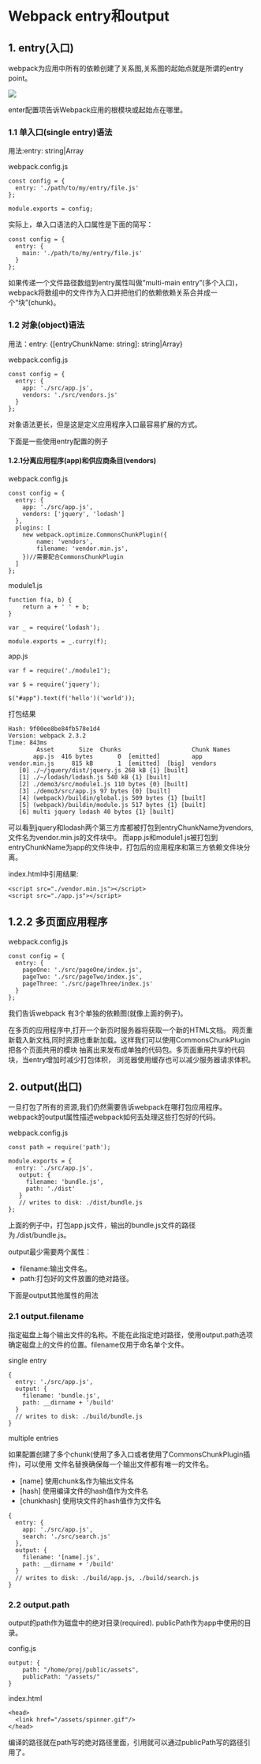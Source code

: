 # Webpack entry和output
## 1. entry(入口)

webpack为应用中所有的依赖创建了关系图,关系图的起始点就是所谓的entry point。

<img src='./webpack.svg'>

enter配置项告诉Webpack应用的根模块或起始点在哪里。

### 1.1 单入口(single entry)语法

用法:entry: string|Array<string>

webpack.config.js

```
const config = {
  entry: './path/to/my/entry/file.js'
};

module.exports = config;
```

实际上，单入口语法的入口属性是下面的简写：

```
const config = {
  entry: {
    main: './path/to/my/entry/file.js'
  }
};
```

如果传递一个文件路径数组到entry属性叫做”multi-main entry”(多个入口)，
webpack将数组中的文件作为入口并把他们的依赖依赖关系合并成一个“块”(chunk)。

### 1.2 对象(object)语法

用法：entry: {[entryChunkName: string]: string|Array<string>}

webpack.config.js

```
const config = {
  entry: {
    app: './src/app.js',
    vendors: './src/vendors.js'
  }
};
```

对象语法更长，但是这是定义应用程序入口最容易扩展的方式。

下面是一些使用entry配置的例子

####  1.2.1分离应用程序(app)和供应商条目(vendors)

webpack.config.js

```
const config = {
  entry: {
    app: './src/app.js',
    vendors: ['jquery', 'lodash']
  },
  plugins: [
    new webpack.optimize.CommonsChunkPlugin({
        name: 'vendors',
        filename: 'vendor.min.js',
    })//需要配合CommonsChunkPlugin
  ]
};
```

module1.js

```
function f(a, b) {
    return a + ' ' + b;
}

var _ = require('lodash');

module.exports = _.curry(f);
```

app.js

```
var f = require('./module1');

var $ = require('jquery');

$("#app").text(f('hello')('world'));
```

打包结果

```
Hash: 9f00ee8be84fb578e1d4
Version: webpack 2.3.2
Time: 843ms
        Asset       Size  Chunks                    Chunk Names
       app.js  416 bytes       0  [emitted]         app
vendor.min.js     815 kB       1  [emitted]  [big]  vendors
   [0] ./~/jquery/dist/jquery.js 268 kB {1} [built]
   [1] ./~/lodash/lodash.js 540 kB {1} [built]
   [2] ./demo3/src/module1.js 110 bytes {0} [built]
   [3] ./demo3/src/app.js 97 bytes {0} [built]
   [4] (webpack)/buildin/global.js 509 bytes {1} [built]
   [5] (webpack)/buildin/module.js 517 bytes {1} [built]
   [6] multi jquery lodash 40 bytes {1} [built]
```

可以看到jquery和lodash两个第三方库都被打包到entryChunkName为vendors,文件名为vendor.min.js的文件块中。
而app.js和module1.js被打包到entryChunkName为app的文件块中，打包后的应用程序和第三方依赖文件块分离。

index.html中引用结果:

```
<script src="./vendor.min.js"></script>
<script src="./app.js"></script>
```

## 1.2.2 多页面应用程序

webpack.config.js

```
const config = {
  entry: {
    pageOne: './src/pageOne/index.js',
    pageTwo: './src/pageTwo/index.js',
    pageThree: './src/pageThree/index.js'
  }
};
```

我们告诉webpack 有3个单独的依赖图(就像上面的例子)。

在多页的应用程序中,打开一个新页时服务器将获取一个新的HTML文档。
网页重新载入新文档,同时资源也重新加载。这样我们可以使用CommonsChunkPlugin把各个页面共用的模块
抽离出来发布成单独的代码包。多页面重用共享的代码块，当entry增加时减少打包体积，
浏览器使用缓存也可以减少服务器请求体积。


## 2. output(出口)

一旦打包了所有的资源,我们仍然需要告诉webpack在哪打包应用程序。
webpack的output属性描述webpack如何去处理这些打包好的代码。

webpack.config.js

```
const path = require('path');

module.exports = {
  entry: './src/app.js',
   output: {
     filename: 'bundle.js',
     path: './dist'
   }
   // writes to disk: ./dist/bundle.js
};
```

上面的例子中，打包app.js文件，输出的bundle.js文件的路径为./dist/bundle.js。

output最少需要两个属性：

- filename:输出文件名。
- path:打包好的文件放置的绝对路径。

下面是output其他属性的用法

### 2.1 output.filename

指定磁盘上每个输出文件的名称。不能在此指定绝对路径，使用output.path选项
确定磁盘上的文件的位置。filename仅用于命名单个文件。

single entry

```
{
  entry: './src/app.js',
  output: {
    filename: 'bundle.js',
    path: __dirname + '/build'
  }
  // writes to disk: ./build/bundle.js
}
```

multiple entries

如果配置创建了多个chunk(使用了多入口或者使用了CommonsChunkPlugin插件)，可以使用
文件名替换确保每一个输出文件都有唯一的文件名。

- [name] 使用chunk名作为输出文件名
- [hash] 使用编译文件的hash值作为文件名
- [chunkhash] 使用块文件的hash值作为文件名

```
{
  entry: {
    app: './src/app.js',
    search: './src/search.js'
  },
  output: {
    filename: '[name].js',
    path: __dirname + '/build'
  }
  // writes to disk: ./build/app.js, ./build/search.js
}
```

### 2.2 output.path

output的path作为磁盘中的绝对目录(required).
publicPath作为app中使用的目录。

config.js

```
output: {
    path: "/home/proj/public/assets",
    publicPath: "/assets/"
}
```

index.html

```
<head>
  <link href="/assets/spinner.gif"/>
</head>
```

编译的路径就在path写的绝对路径里面，引用就可以通过publicPath写的路径引用了。